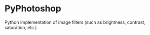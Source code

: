 # PyPhotoshop
Python implementation of image filters (such as brightness, contrast, saturation, etc.)
